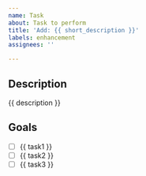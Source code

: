 ```yaml
---
name: Task
about: Task to perform
title: 'Add: {{ short_description }}'
labels: enhancement
assignees: ''

---
```


## Description

{{ description }}

## Goals

- [ ] {{ task1 }}
- [ ] {{ task2 }}
- [ ] {{ task3 }}
